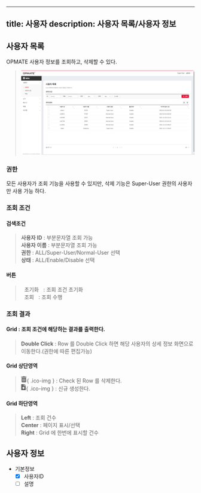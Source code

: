 <link rel="stylesheet" type="text/css" href="../css/opme.css">
<!--link rel="stylesheet" type="text/css" href="/css/opme.css"--><!-- mkdocs -->
<!--link rel="stylesheet" type="text/css" href="css/opme.css"--><!-- Github -->

<!-- Defined -->
[user-lst]: img/user-lst.png
[select-btn]: img/icon/ico-select-btn2.png
[select-btn2]: img/icon/ico-select-btn2.png#ico-img
[btn-del-ico]: img/icon/ico-del-hover.png#class="ico-img"
[btn-add-ico]: img/icon/ico-add-hover.png  

---
title: 사용자
description: 사용자 목록/사용자 정보
---

## 사용자 목록
OPMATE 사용자 정보를 조회하고, 삭제할 수 있다.

>![사용자 목록][user-lst]

### 권한
모든 사용자가 조회 기능을 사용할 수 있지만, 삭제 기능은 Super-User 권한의 사용자만 사용 가능 하다.

### 조회 조건

#### 검색조건
>**사용자 ID** : 부분문자열 조회 가능  
**사용자 이름** : 부분문자열 조회 가능  
**권한** : ALL/Super-User/Normal-User 선택  
**상태** : ALL/Enable/Disable 선택  

#### 버튼
><kbd class="btn-gray">&nbsp;초기화&nbsp;</kbd> : 조회 조건 초기화  
<kbd class="btn-red">&nbsp;조회&nbsp;</kbd> : 조회 수행  
 
### 조회 결과
#### Grid : 조회 조건에 해당하는 결과를 출력한다.  
>**Double Click** : Row 를 Double Click 하면 해당 사용자의 상세 정보 화면으로 이동한다.(권한에 따른 편집가능)  
 
#### Grid 상단영역  
> ![삭제][btn-del-ico]{ .ico-img } : Check 된 Row 를 삭제한다.   
![추가/등록][btn-add-ico]{ .ico-img } : 신규 생성한다.
 
#### Grid 하단영역
>**Left** : 조회 건수  
**Center** : 페이지 표시/선택  
**Right** : Grid 에 한번에 표시할 건수  


## 사용자 정보

- 기본정보
    - [x] 사용자ID
    - [ ] 설명
